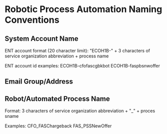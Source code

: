 # Robotic Process Automation Naming Conventions

## System Account Name

ENT account format (20 character limit): "ECOH1B-" + 3 characters of service organization abbreviation + process name

ENT account id examples: 
ECOH1B-cfofascgbkbot
ECOH1B-faspbsnwoffer

## Email Group/Address

## Robot/Automated Process Name

Format: 3 characters of service organization abbreviation + "_" + proces sname

Examples: 
CFO_FASChargeback
FAS_PSSNewOffer

